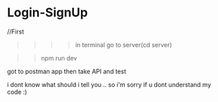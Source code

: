 # Login-SignUp
//First
>>>> in terminal go to server(cd server)

>> npm run dev

got to postman app then take API and test 

i dont know what should i tell you .. so i'm sorry if u dont understand my code :)
